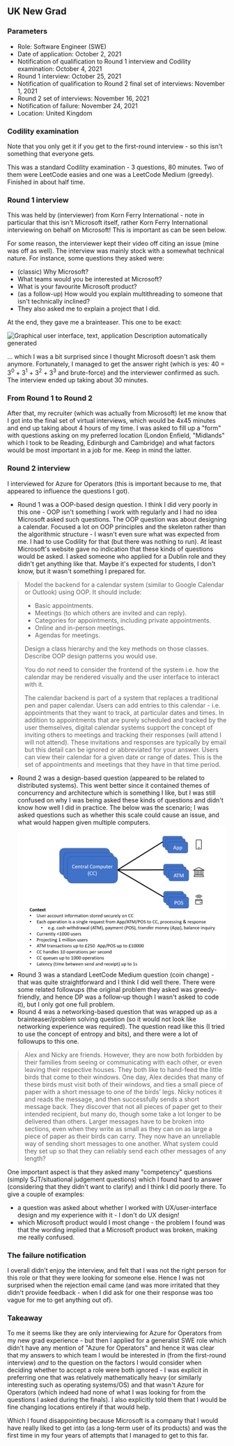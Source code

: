 ## UK New Grad

### Parameters
* Role: Software Engineer (SWE)
* Date of application: October 2, 2021
* Notification of qualification to Round 1 interview and Codility examination: October 4, 2021
* Round 1 interview: October 25, 2021
* Notification of qualification to Round 2 final set of interviews: November 1, 2021
* Round 2 set of interviews: November 16, 2021
* Notification of failure: November 24, 2021
* Location: United Kingdom

### Codility examination

Note that you only get it if you get to the first-round interview - so this isn't something that everyone gets.

This was a standard Codility examination - 3 questions, 80 minutes. Two of them were LeetCode easies and one was a LeetCode Medium (greedy). Finished in about half time. 

### Round 1 interview

This was held by (interviewer) from Korn Ferry International - note in particular that this isn't Microsoft itself, rather Korn Ferry International interviewing on behalf on Microsoft! This is important as can be seen below.

For some reason, the interviewer kept their video off citing an issue (mine was off as well). The interview was mainly stock with a somewhat technical nature. For instance, some questions they asked were:

* (classic) Why Microsoft?
* What teams would you be interested at Microsoft?
* What is your favourite Microsoft product?
* (as a follow-up) How would you explain multithreading to someone that isn't technically inclined? 
* They also asked me to explain a project that I did.

At the end, they gave me a brainteaser. This one to be exact:

![Graphical user interface, text, application Description automatically
generated](./../../../media/microsoft1.png)

... which I was a bit surprised since I thought Microsoft doesn't ask them anymore. Fortunately, I managed to get the answer right (which is yes: 40 = 3<sup>0</sup> + 3<sup>1</sup> + 3<sup>2</sup> + 3<sup>3</sup> and brute-force) and the interviewer confirmed as such. The interview ended up taking about 30 minutes.
### From Round 1 to Round 2

After that, my recruiter (which was actually from Microsoft) let me know that I got into the final set of virtual interviews, which would be 4x45 minutes and end up taking about 4 hours of my time. I was asked to fill up a "form" with questions asking on my preferred location (London Enfield, "Midlands" which I took to be Reading, Edinburgh and Cambridge) and what factors would be most important in a job for me. Keep in mind the latter. 
### Round 2 interview

I interviewed for Azure for Operators (this is important because to me, that appeared to influence the questions I got).

* Round 1 was a OOP-based design question. I think I did very poorly in this one - OOP isn't something I work with regularly and I had no idea Microsoft asked such questions. The OOP question was about designing a calendar. Focused a lot on OOP principles and the skeleton rather than the algorithmic structure - I wasn't even sure what was expected from me. I had to use Codility for that (but there was nothing to run). At least Microsoft's website gave no indication that these kinds of questions would be asked. I asked someone who applied for a Dublin role and they didn't get anything like that. Maybe it's expected for students, I don't know, but it wasn't something I prepared for.
<blockquote>
Model the backend for a calendar system (similar to Google Calendar or
Outlook) using OOP. It should include: 

- Basic appointments. 
- Meetings (to which others are invited and can reply). 
- Categories for appointments, including private appointments.
- Online and in-person meetings. 
- Agendas for meetings. 

Design a class hierarchy and the key methods on those classes. Describe
OOP design patterns you would use. 

You do *not* need to consider the frontend of the system i.e. how the 
calendar may be rendered visually and the user interface to interact with 
it. 

The calendar backend is part of a system that replaces a traditional pen 
and paper calendar. Users can add entries to this calendar - i.e. 
appointments that they want to track, at particular dates and times. 
In addition to appointments that are purely scheduled and tracked by the 
user themselves, digital calendar systems support the concept of inviting 
others to meetings and tracking their responses (will attend I will not
attend). These invitations and responses are typically by email but this 
detail can be ignored or abbreviated for your answer. 
Users can view their calendar for a given date or range of dates. This 
is the set of appointments and meetings that they have in that time 
period. 
</blockquote>

* Round 2 was a design-based question (appeared to be related to distributed systems). This went better since it contained themes of concurrency and architecture which is something I like, but I was still confused on why I was being asked these kinds of questions and didn't know how well I did in practice. The below was the scenario; I was asked questions such as whether this scale could cause an issue, and what would happen given multiple computers. ![img.png](../../../media/microsoft2.png)
* Round 3 was a standard LeetCode Medium question (coin change) - that was quite straightforward and I think I did well there. There were some related followups (the original problem they asked was greedy-friendly, and hence DP was a follow-up though I wasn't asked to code it), but I only got one full problem.
* Round 4 was a networking-based question that was wrapped up as a brainteaser/problem solving question (so it would not look like networking experience was required). The question read like this (I tried to use the concept of entropy and bits), and there were a lot of followups to this one. 

<blockquote>
Alex and Nicky are friends. However, they are now both forbidden by their families from seeing or communicating with each other, or even leaving their respective houses.
They both like to hand-feed the little birds that come to their windows. One day, Alex decides that many of these birds must visit both of their windows, and ties a small piece of paper with a short message to one of the birds’ legs. Nicky notices it and reads the message, and then successfully sends a short message back.
They discover that not all pieces of paper get to their intended recipient, but many do, though some take a lot longer to be delivered than others. Larger messages have to be broken into sections, even when they write as small as they can on as large a piece of paper as their birds can carry.
They now have an unreliable way of sending short messages to one another. What system could they set up so that they can reliably send each other messages of any length?
</blockquote>

One important aspect is that they asked many "competency" questions (simply SJT/situational judgement questions) which I found hard to answer (considering that they didn't want to clarify) and I think I did poorly there. To give a couple of examples:

* a question was asked about whether I worked with UX/user-interface design and my experience with it - I don't do UX design!
* which Microsoft product would I most change - the problem I found was that the wording implied that a Microsoft product was broken, making me really confused.

### The failure notification

I overall didn't enjoy the interview, and felt that I was not the right person for this role or that they were looking for someone else. Hence I was not surprised when the rejection email came (and was more irritated that they didn't provide feedback - when I did ask for one their response was too vague for me to get anything out of). 

### Takeaway

To me it seems like they are only interviewing for Azure for Operators from my new grad experience - but then I applied for a generalist SWE role which didn't have any mention of "Azure for Operators" and hence it was clear that my answers to which team I would be interested in (from the first-round interview) _and_ to the question on the factors I would consider when deciding whether to accept a role were both ignored - I was explicit in preferring one that was relatively mathematically heavy (or similarly interesting such as operating systems/OS) and that wasn't Azure for Operators (which indeed had none of what I was looking for from the questions I asked during the finals). I also explicitly told them that I would be fine changing locations entirely if that would help. 

Which I found disappointing because Microsoft is a company that I would have really liked to get into (as a long-term user of its products) and was the first time in my four years of attempts that I managed to get to this far. 
